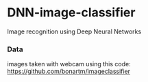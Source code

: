 # DNN-image-classifier

Image recognition using Deep Neural Networks 

### Data

images taken with webcam using this code:
https://github.com/bonartm/imageclassifier